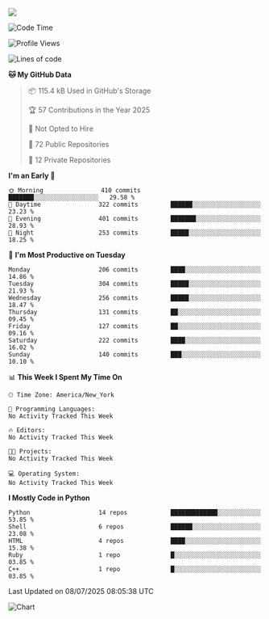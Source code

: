 
![](https://hit.yhype.me/github/profile?user_id=44564111)
<!--START_SECTION:waka-->
![Code Time](http://img.shields.io/badge/Code%20Time-26%20hrs%2014%20mins-blue)

![Profile Views](http://img.shields.io/badge/Profile%20Views-9-blue)

![Lines of code](https://img.shields.io/badge/From%20Hello%20World%20I%27ve%20Written-5.2%20million%20lines%20of%20code-blue)

**🐱 My GitHub Data** 

> 📦 115.4 kB Used in GitHub's Storage 
 > 
> 🏆 57 Contributions in the Year 2025
 > 
> 🚫 Not Opted to Hire
 > 
> 📜 72 Public Repositories 
 > 
> 🔑 12 Private Repositories 
 > 
**I'm an Early 🐤** 

```text
🌞 Morning                410 commits         ███████░░░░░░░░░░░░░░░░░░   29.58 % 
🌆 Daytime                322 commits         ██████░░░░░░░░░░░░░░░░░░░   23.23 % 
🌃 Evening                401 commits         ███████░░░░░░░░░░░░░░░░░░   28.93 % 
🌙 Night                  253 commits         █████░░░░░░░░░░░░░░░░░░░░   18.25 % 
```
📅 **I'm Most Productive on Tuesday** 

```text
Monday                   206 commits         ████░░░░░░░░░░░░░░░░░░░░░   14.86 % 
Tuesday                  304 commits         █████░░░░░░░░░░░░░░░░░░░░   21.93 % 
Wednesday                256 commits         █████░░░░░░░░░░░░░░░░░░░░   18.47 % 
Thursday                 131 commits         ██░░░░░░░░░░░░░░░░░░░░░░░   09.45 % 
Friday                   127 commits         ██░░░░░░░░░░░░░░░░░░░░░░░   09.16 % 
Saturday                 222 commits         ████░░░░░░░░░░░░░░░░░░░░░   16.02 % 
Sunday                   140 commits         ███░░░░░░░░░░░░░░░░░░░░░░   10.10 % 
```


📊 **This Week I Spent My Time On** 

```text
🕑︎ Time Zone: America/New_York

💬 Programming Languages: 
No Activity Tracked This Week

🔥 Editors: 
No Activity Tracked This Week

🐱‍💻 Projects: 
No Activity Tracked This Week

💻 Operating System: 
No Activity Tracked This Week
```

**I Mostly Code in Python** 

```text
Python                   14 repos            █████████████░░░░░░░░░░░░   53.85 % 
Shell                    6 repos             ██████░░░░░░░░░░░░░░░░░░░   23.08 % 
HTML                     4 repos             ████░░░░░░░░░░░░░░░░░░░░░   15.38 % 
Ruby                     1 repo              █░░░░░░░░░░░░░░░░░░░░░░░░   03.85 % 
C++                      1 repo              █░░░░░░░░░░░░░░░░░░░░░░░░   03.85 % 
```




 Last Updated on 08/07/2025 08:05:38 UTC
<!--END_SECTION:waka-->
![Chart](https://wakatime.com/share/@Vault108/688d9b71-d249-4f4e-81ef-3dceb97e43a3.svg)

